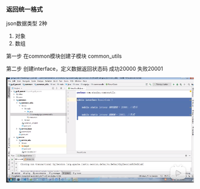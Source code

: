 ### 返回统一格式

json数据类型 2种

1. 对象
2. 数组

第一步 在common模块创建子模块 common_utils

第二步 创建interface，定义数据返回状态码 成功20000 失败20001

![image-20210518090716750](https://raw.githubusercontent.com/youminglan/Picture/main/img/20210518090723.png)
